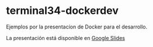 # terminal34-dockerdev
Ejemplos por la presentacíon de Docker para el desarrollo.

La presentación está disponible en [Google Slides](https://docs.google.com/presentation/d/1LbpRE7l3anvxPNPhW41O9dwCJOjxcrz3TaanMtqhGcE/edit?usp=sharing)
